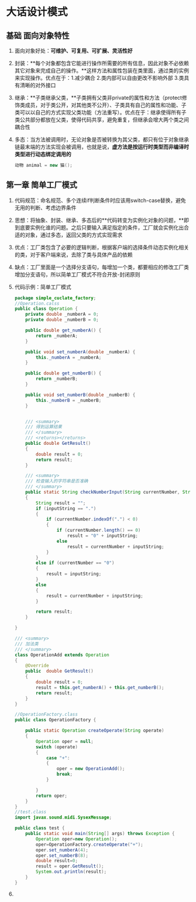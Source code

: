 # 大话设计模式

## 基础	面向对象特性

1. 面向对象好处：**可维护、可复用、可扩展、灵活性好**

2. 封装：**每个对象都包含它能进行操作所需要的所有信息，因此对象不必依赖其它对象来完成自己的操作。**这样方法和属性包装在类里面，通过类的实例来实现操作。优点在于：1.减少耦合 2.类内部可以自由更改不影响外部 3.类具有清晰的对外接口

3. 继承：**子类继承父类，**子类拥有父类非private的属性和方法（protect修饰类成员，对于类公开，对其他类不公开）、子类具有自己的属性和功能、子类可以以自己的方式实现父类功能（方法重写）。优点在于：继承使得所有子类公共部分都放在父类，使得代码共享，避免重复，但继承会增大两个类之间耦合性

4. 多态：当方法被调用时，无论对象是否被转换为其父类，都只有位于对象继承链最末端的方法实现会被调用，也就是说，**虚方法是按运行时类型而非编译时类型进行动态绑定调用的**

   ```java
   动物 animal = new 猫();
   ```

## 第一章	简单工厂模式

1. 代码规范：命名规范、多个连续if判断条件时应该用switch-case替换，避免无用的判断、考虑边界条件

2. 思想：将抽象、封装、继承、多态后的**代码转变为实例化对象的问题，**即到底要实例化谁的问题。之后只要输入满足指定的条件，工厂就会实例化出合适的对象，通过多态，返回父类的方式实现需求

3. 优点：工厂类包含了必要的逻辑判断，根据客户端的选择条件动态实例化相关的类，对于客户端来说，去除了类与具体产品的依赖

4. 缺点：工厂里面是一个选择分支语句，每增加一个类，都要相应的修改工厂类增加分支语句，所以简单工厂模式不符合开放-封闭原则

5. 代码示例：简单工厂模式

   ```java
   package simple_cuclate_factory;
   //Operation.calss
   public class Operation {
       private double _numberA = 0;
       private double _numberB = 0;
   
       public double get_numberA() {
           return _numberA;
       }
   
       public void set_numberA(double _numberA) {
           this._numberA = _numberA;
       }
   
       public double get_numberB() {
           return _numberB;
       }
   
       public void set_numberB(double _numberB) {
           this._numberB = _numberB;
       }
   
   
       /// <summary>
       /// 得到运算结果
       /// </summary>
       /// <returns></returns>
       public double GetResult()
       {
           double result = 0;
           return result;
       }
   
       /// <summary>
       /// 检查输入的字符串是否准确
       /// </summary>
       public static String checkNumberInput(String currentNumber, String inputString)
       {
           String result = "";
           if (inputString == ".")
           {
               if (currentNumber.indexOf(".") < 0)
               {
                   if (currentNumber.length() == 0)
                       result = "0" + inputString;
                   else
                       result = currentNumber + inputString;
               }
           }
           else if (currentNumber == "0")
           {
               result = inputString;
           }
           else
           {
               result = currentNumber + inputString;
           }
   
           return result;
       }
   
   }
   
   /// <summary>
   /// 加法类
   /// </summary>
   class OperationAdd extends Operation
   {
       @Override
       public  double GetResult()
       {
           double result = 0;
           result = this.get_numberA() + this.get_numberB();
           return result;
       }
   }
   
   //OperationFactory.class
   public class OperationFactory {
   
       public static Operation createOperate(String operate)
       {
           Operation oper = null;
           switch (operate)
           {
               case "+":
               {
                   oper = new OperationAdd();
                   break;
               }
   
           }
           return oper;
       }
   }
   //test.class
   import javax.sound.midi.SysexMessage;
   
   public class test {
       public static void main(String[] args) throws Exception {
           Operation oper=new Operation();
           oper=OperationFactory.createOperate("+");
           oper.set_numberA(4);
           oper.set_numberB(8);
           double result=0;
           result = oper.GetResult();
           System.out.println(result);
       }
   }
   ```

   

6. 

